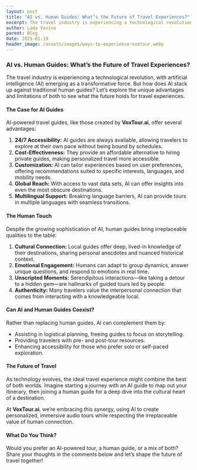 ```yaml
---
layout: post
title: "AI vs. Human Guides: What’s the Future of Travel Experiences?"
excerpt: The travel industry is experiencing a technological revolution, with artificial intelligence (AI) emerging as a transformative force. But how does AI stack up against traditional human guides? Let’s explore the unique advantages and limitations of both to see what the future holds for travel experiences.
author: Lada Vasina
parent: Blog
date: 2025-01-19
header_image: /assets/images/ways-to-experience-voxtour.webp
---
```


### AI vs. Human Guides: What’s the Future of Travel Experiences?

The travel industry is experiencing a technological revolution, with artificial intelligence (AI) emerging as a transformative force. But how does AI stack up against traditional human guides? Let’s explore the unique advantages and limitations of both to see what the future holds for travel experiences.

#### The Case for AI Guides

AI-powered travel guides, like those created by **VoxTour.ai**, offer several advantages:

1. **24/7 Accessibility:** AI guides are always available, allowing travelers to explore at their own pace without being bound by schedules.
2. **Cost-Effectiveness:** They provide an affordable alternative to hiring private guides, making personalized travel more accessible.
3. **Customization:** AI can tailor experiences based on user preferences, offering recommendations suited to specific interests, languages, and mobility needs.
4. **Global Reach:** With access to vast data sets, AI can offer insights into even the most obscure destinations.
5. **Multilingual Support:** Breaking language barriers, AI can provide tours in multiple languages with seamless transitions.

#### The Human Touch

Despite the growing sophistication of AI, human guides bring irreplaceable qualities to the table:

1. **Cultural Connection:** Local guides offer deep, lived-in knowledge of their destinations, sharing personal anecdotes and nuanced historical context.
2. **Emotional Engagement:** Humans can adapt to group dynamics, answer unique questions, and respond to emotions in real time.
3. **Unscripted Moments:** Serendipitous interactions—like taking a detour to a hidden gem—are hallmarks of guided tours led by people.
4. **Authenticity:** Many travelers value the interpersonal connection that comes from interacting with a knowledgeable local.

#### Can AI and Human Guides Coexist?

Rather than replacing human guides, AI can complement them by:

- Assisting in logistical planning, freeing guides to focus on storytelling.
- Providing travelers with pre- and post-tour resources.
- Enhancing accessibility for those who prefer solo or self-paced exploration.

#### The Future of Travel

As technology evolves, the ideal travel experience might combine the best of both worlds. Imagine starting a journey with an AI guide to map out your itinerary, then joining a human guide for a deep dive into the cultural heart of a destination.

At **VoxTour.ai**, we’re embracing this synergy, using AI to create personalized, immersive audio tours while respecting the irreplaceable value of human connection.

#### What Do You Think?

Would you prefer an AI-powered tour, a human guide, or a mix of both? Share your thoughts in the comments below and let’s shape the future of travel together!

